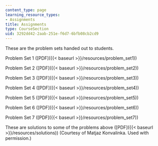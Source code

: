 ```yaml
---
content_type: page
learning_resource_types:
- Assignments
title: Assignments
type: CourseSection
uid: 3292dd42-2aab-251e-f6d7-6bfb08cb2cd9
---
```


These are the problem sets handed out to students.

Problem Set 1 ([PDF]({{< baseurl >}}/resources/problem_set1))

Problem Set 2 ([PDF]({{< baseurl >}}/resources/problem_set2))

Problem Set 3 ([PDF]({{< baseurl >}}/resources/problem_set3))

Problem Set 4 ([PDF]({{< baseurl >}}/resources/problem_set4))

Problem Set 5 ([PDF]({{< baseurl >}}/resources/problem_set5))

Problem Set 6 ([PDF]({{< baseurl >}}/resources/problem_set6))

Problem Set 7 ([PDF]({{< baseurl >}}/resources/problem_set7))

These are solutions to some of the problems above ([PDF]({{< baseurl >}}/resources/solutions)) (Courtesy of Matjaz Konvalinka. Used with permission.)